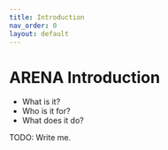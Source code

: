 ```yaml
---
title: Introduction
nav_order: 0
layout: default
---
```


# ARENA Introduction

- What is it?
- Who is it for?
- What does it do?

TODO: Write me.

